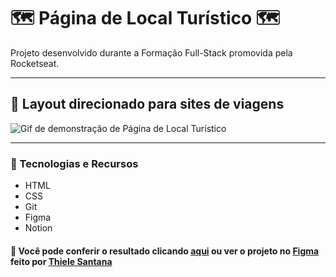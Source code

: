 # 🗺️ Página de Local Turístico 🗺️  
  
Projeto desenvolvido durante a Formação Full-Stack promovida pela Rocketseat.  
___
## 🧳 Layout direcionado para sites de viagens  
  
![Gif de demonstração de Página de Local Turístico](.gitconfig/pagina-local-turistico-preview.gif)
  
___
### 🤖 Tecnologias e Recursos

* HTML
* CSS
* Git
* Figma
* Notion    
  
#### 🔎 Você pode conferir o resultado clicando [aqui](https://arturtinoco.github.io/pagina-local-turistico/) ou ver o projeto no [Figma](https://www.figma.com/community/file/1384542229391733447) feito por [Thiele Santana](https://www.linkedin.com/in/thielesantana/?original_referer=&originalSubdomain=br)  